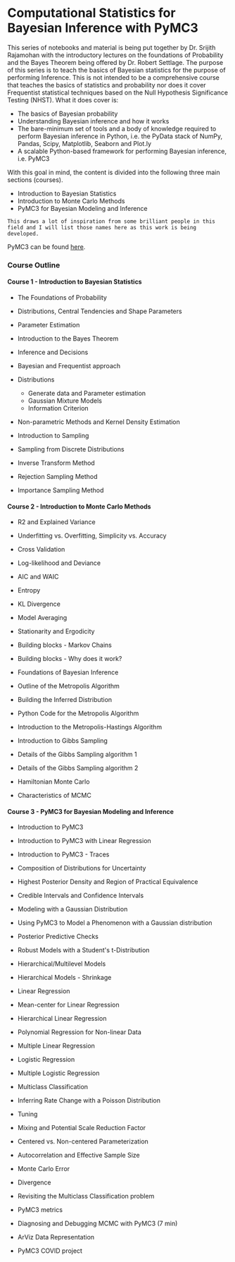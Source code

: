 # Computational Statistics for Bayesian Inference with PyMC3 


This series of notebooks and material is being put together by Dr. Srijith Rajamohan with the introductory lectures on the foundations of Probability and the Bayes Theorem being offered by Dr. Robert Settlage. The purpose of this series is to teach the basics of Bayesian statistics for the purpose of performing Inference. This is not intended to be a comprehensive course that teaches the basics of statistics and probability nor does it cover Frequentist statistical techniques based on the Null Hypothesis Significance Testing (NHST). What it does cover is:

* The basics of Bayesian probability
* Understanding Bayesian inference and how it works
* The bare-minimum set of tools and a body of knowledge required to perform Bayesian inference in Python, i.e. the PyData stack of NumPy, Pandas, Scipy, Matplotlib, Seaborn and Plot.ly
* A scalable Python-based framework for performing Bayesian inference, i.e. PyMC3

With this goal in mind, the content is divided into the following three main sections (courses).

*  Introduction to Bayesian Statistics 
*  Introduction to Monte Carlo Methods
*  PyMC3 for Bayesian Modeling and Inference

```{note}
This draws a lot of inspiration from some brilliant people in this field and I will list those names here as this work is being developed.
```

PyMC3 can be found [here](https://docs.pymc.io/notebooks/getting_started).

### Course Outline

#### Course 1 - Introduction to Bayesian Statistics

- The Foundations of Probability 

- Distributions, Central Tendencies and Shape Parameters

- Parameter Estimation

- Introduction to the Bayes Theorem

- Inference and Decisions

- Bayesian and Frequentist approach 

- Distributions 
   - Generate data and Parameter estimation 
   - Gaussian Mixture Models
   - Information Criterion 

- Non-parametric Methods and Kernel Density Estimation 

- Introduction to Sampling 

- Sampling from Discrete Distributions 

- Inverse Transform Method 

- Rejection Sampling Method 

- Importance Sampling Method 


#### Course 2 - Introduction to Monte Carlo Methods

- R2 and Explained Variance 

- Underfitting vs. Overfitting, Simplicity vs. Accuracy 

- Cross Validation 

- Log-likelihood and Deviance 

- AIC and WAIC 

- Entropy 

- KL Divergence 

- Model Averaging 

- Stationarity and Ergodicity 

- Building blocks - Markov Chains 

- Building blocks - Why does it work? 

- Foundations of Bayesian Inference 

- Outline of the Metropolis Algorithm 

- Building the Inferred Distribution 

- Python Code for the Metropolis Algorithm 

- Introduction to the Metropolis-Hastings Algorithm 

- Introduction to Gibbs Sampling 

- Details of the Gibbs Sampling algorithm 1 

- Details of the Gibbs Sampling algorithm 2 

- Hamiltonian Monte Carlo 

- Characteristics of MCMC 


#### Course 3 - PyMC3 for Bayesian Modeling and Inference

- Introduction to PyMC3 

- Introduction to PyMC3 with Linear Regression 

- Introduction to PyMC3 - Traces 

- Composition of Distributions for Uncertainty 

- Highest Posterior Density and Region of Practical Equivalence 

- Credible Intervals and Confidence Intervals 

- Modeling with a Gaussian Distribution 

- Using PyMC3 to Model a Phenomenon with a Gaussian distribution 

- Posterior Predictive Checks 

- Robust Models with a Student's t-Distribution 

- Hierarchical/Multilevel Models 

- Hierarchical Models - Shrinkage 

- Linear Regression 

- Mean-center for Linear Regression 

- Hierarchical Linear Regression 

- Polynomial Regression for Non-linear Data 

- Multiple Linear Regression 

- Logistic Regression

- Multiple Logistic Regression 

- Multiclass Classification 

- Inferring Rate Change with a Poisson Distribution 

- Tuning 

- Mixing and Potential Scale Reduction Factor 

- Centered vs. Non-centered Parameterization 

- Autocorrelation and Effective Sample Size 

- Monte Carlo Error 

- Divergence 

- Revisiting the Multiclass Classification problem 

- PyMC3 metrics 

- Diagnosing and Debugging MCMC with PyMC3 (7 min)

- ArViz Data Representation 

- PyMC3 COVID project 
